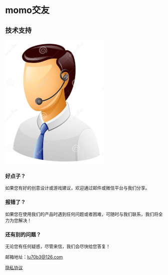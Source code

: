 # momo交友

## 技术支持

 ![image](https://github.com/lu70b3/makeenjoy/raw/master/call_man.png)

### 好点子？

如果您有好的创意设计或游戏建议，欢迎通过邮件或微信平台与我们分享。

### 报错了？

如果您在使用我们的产品时遇到任何问题或者困难，可随时与我们联系，我们将全力为您解决！

### 还有别的问题？

无论您有任何疑惑，尽管来信，我们会尽快给您答复！

邮箱地址：lu70b3@126.com

[隐私协议](https://raw.githubusercontent.com/lu70b3/makeenjoy/master/privacy.cmd)
